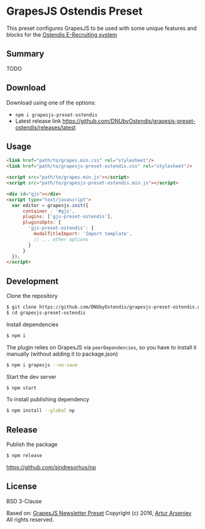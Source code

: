 # GrapesJS Ostendis Preset

This preset configures GrapesJS to be used with some unique features and blocks for the [Ostendis E-Recrui­ting sys­tem](https://www.ostendis.com/en)

## Summary

TODO

## Download

Download using one of the options:

* `npm i grapesjs-preset-ostendis`
* Latest release link https://github.com/DNUbyOstendis/grapesjs-preset-ostendis/releases/latest


## Usage

```html
<link href="path/to/grapes.min.css" rel="stylesheet"/>
<link href="path/to/grapesjs-preset-ostendis.css" rel="stylesheet"/>

<script src="path/to/grapes.min.js"></script>
<script src="path/to/grapesjs-preset-ostendis.min.js"></script>

<div id="gjs"></div>
<script type="text/javascript">
  var editor = grapesjs.init({
      container : '#gjs',
      plugins: ['gjs-preset-ostendis'],
      pluginsOpts: {
        'gjs-preset-ostendis': {
          modalTitleImport: 'Import template',
          // ... other options
        }
      }
  });
</script>
```


## Development

Clone the repository

```sh
$ git clone https://github.com/DNUbyOstendis/grapesjs-preset-ostendis.git
$ cd grapesjs-preset-ostendis
```

Install dependencies

```sh
$ npm i
```

The plugin relies on GrapesJS via `peerDependencies`, so you have to install it manually (without adding it to package.json)

```sh
$ npm i grapesjs --no-save
```

Start the dev server

```sh
$ npm start
```

To install publishing dependency
```sh
$ npm install --global np
```

## Release

Publish the package

```sh
$ npm release
```

https://github.com/sindresorhus/np

## License

BSD 3-Clause

Based on: [GrapesJS Newsletter Preset](http://grapesjs.com/demo-newsletter-editor.html)
Copyright (c) 2016, [Artur Arseniev](https://github.com/artf)
All rights reserved.
